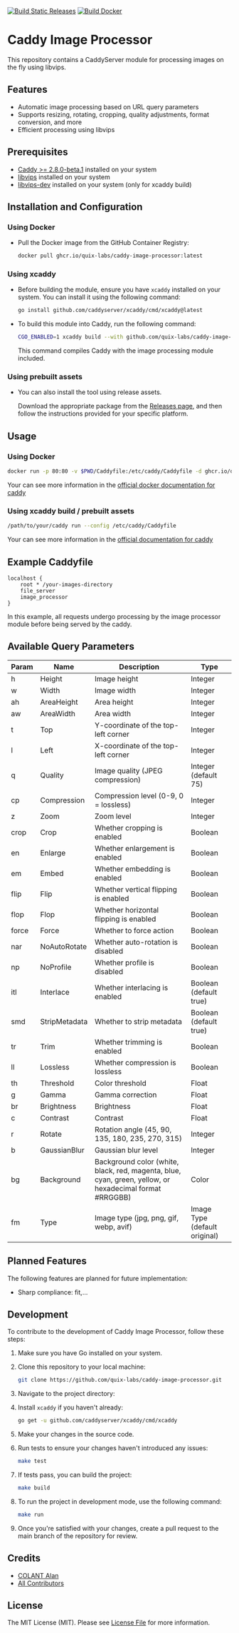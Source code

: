 [![Build Static Releases](https://github.com/quix-labs/caddy-image-processor/actions/workflows/build-on-release.yml/badge.svg)](https://github.com/quix-labs/caddy-image-processor/actions/workflows/build-on-release.yml)
[![Build Docker](https://github.com/quix-labs/caddy-image-processor/actions/workflows/docker-on-release.yml/badge.svg)](https://github.com/quix-labs/caddy-image-processor/actions/workflows/docker-on-release.yml)

# Caddy Image Processor

This repository contains a CaddyServer module for processing images on the fly using libvips.

## Features

- Automatic image processing based on URL query parameters
- Supports resizing, rotating, cropping, quality adjustments, format conversion, and more
- Efficient processing using libvips

## Prerequisites

- [Caddy >= 2.8.0-beta.1](https://caddyserver.com/) installed on your system
- [libvips](https://libvips.github.io/libvips/install.html) installed on your system
- [libvips-dev](https://libvips.github.io/libvips/install.html) installed on your system (only for xcaddy build)

## Installation and Configuration

### Using Docker

- Pull the Docker image from the GitHub Container Registry:
    ```bash
    docker pull ghcr.io/quix-labs/caddy-image-processor:latest
    ```

### Using xcaddy

- Before building the module, ensure you have `xcaddy` installed on your system. You can install it using the following
  command:

  ```bash
  go install github.com/caddyserver/xcaddy/cmd/xcaddy@latest
  ```

- To build this module into Caddy, run the following command:

  ```bash
  CGO_ENABLED=1 xcaddy build --with github.com/quix-labs/caddy-image-processor
  ```

  This command compiles Caddy with the image processing module included.

### Using prebuilt assets

- You can also install the tool using release assets.

  Download the appropriate package from
  the [Releases page](https://github.com/quix-labs/caddy-image-processor/releases), and then follow the instructions
  provided for your specific platform.

## Usage

### Using Docker

```bash
docker run -p 80:80 -v $PWD/Caddyfile:/etc/caddy/Caddyfile -d ghcr.io/quix-labs/caddy-image-processor:latest
```

Your can see more information in the [official docker documentation for caddy](https://hub.docker.com/_/caddy)

### Using xcaddy build / prebuilt assets

```bash
/path/to/your/caddy run --config /etc/caddy/Caddyfile
```

Your can see more information in
the [official documentation for caddy](https://caddyserver.com/docs/build#package-support-files-for-custom-builds-for-debianubunturaspbian)

## Example Caddyfile

```plaintext
localhost {
    root * /your-images-directory
    file_server
    image_processor
}
```

In this example, all requests undergo processing by the image processor module before being served by the
caddy.

## Available Query Parameters

| Param | Name          | Description                                                                                             | Type                          |
|-------|---------------|---------------------------------------------------------------------------------------------------------|-------------------------------|
| h     | Height        | Image height                                                                                            | Integer                       |
| w     | Width         | Image width                                                                                             | Integer                       |
| ah    | AreaHeight    | Area height                                                                                             | Integer                       |
| aw    | AreaWidth     | Area width                                                                                              | Integer                       |
| t     | Top           | Y-coordinate of the top-left corner                                                                     | Integer                       |
| l     | Left          | X-coordinate of the top-left corner                                                                     | Integer                       |
| q     | Quality       | Image quality (JPEG compression)                                                                        | Integer (default 75)          |
| cp    | Compression   | Compression level (0-9, 0 = lossless)                                                                   | Integer                       |
| z     | Zoom          | Zoom level                                                                                              | Integer                       |
| crop  | Crop          | Whether cropping is enabled                                                                             | Boolean                       |
| en    | Enlarge       | Whether enlargement is enabled                                                                          | Boolean                       |
| em    | Embed         | Whether embedding is enabled                                                                            | Boolean                       |
| flip  | Flip          | Whether vertical flipping is enabled                                                                    | Boolean                       |
| flop  | Flop          | Whether horizontal flipping is enabled                                                                  | Boolean                       |
| force | Force         | Whether to force action                                                                                 | Boolean                       |
| nar   | NoAutoRotate  | Whether auto-rotation is disabled                                                                       | Boolean                       |
| np    | NoProfile     | Whether profile is disabled                                                                             | Boolean                       |
| itl   | Interlace     | Whether interlacing is enabled                                                                          | Boolean (default true)        |
| smd   | StripMetadata | Whether to strip metadata                                                                               | Boolean (default true)        |
| tr    | Trim          | Whether trimming is enabled                                                                             | Boolean                       |
| ll    | Lossless      | Whether compression is lossless                                                                         | Boolean                       |
| th    | Threshold     | Color threshold                                                                                         | Float                         |
| g     | Gamma         | Gamma correction                                                                                        | Float                         |
| br    | Brightness    | Brightness                                                                                              | Float                         |
| c     | Contrast      | Contrast                                                                                                | Float                         |
| r     | Rotate        | Rotation angle (45, 90, 135, 180, 235, 270, 315)                                                        | Integer                       |
| b     | GaussianBlur  | Gaussian blur level                                                                                     | Integer                       |
| bg    | Background    | Background color (white, black, red, magenta, blue, cyan, green, yellow, or hexadecimal format #RRGGBB) | Color                         |
| fm    | Type          | Image type (jpg, png, gif, webp, avif)                                                                  | Image Type (default original) |

## Planned Features

The following features are planned for future implementation:

- Sharp compliance: fit,...

## Development

To contribute to the development of Caddy Image Processor, follow these steps:

1. Make sure you have Go installed on your system.
2. Clone this repository to your local machine:
   ```bash
   git clone https://github.com/quix-labs/caddy-image-processor.git
   ```

3. Navigate to the project directory:
4. Install `xcaddy` if you haven't already:
    ```bash
    go get -u github.com/caddyserver/xcaddy/cmd/xcaddy
    ```
5. Make your changes in the source code.
6. Run tests to ensure your changes haven't introduced any issues:
    ```bash
   make test
    ```
7. If tests pass, you can build the project:
    ```bash
   make build
    ```
8. To run the project in development mode, use the following command:
    ```bash
   make run
    ```
9. Once you're satisfied with your changes, create a pull request to the main branch of the repository for review.

## Credits

- [COLANT Alan](https://github.com/alancolant)
- [All Contributors](../../contributors)

## License

The MIT License (MIT). Please see [License File](LICENSE.md) for more information.
